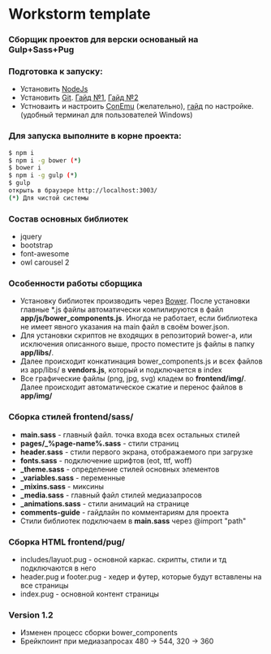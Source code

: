 # Workstorm template
### Сборщик проектов для верски основаный на Gulp+Sass+Pug

### Подготовка к запуску:
 - Установить [NodeJs](https://nodejs.org)
 - Установить [Git](https://git-scm.com/). [Гайд №1](https://www.youtube.com/playlist?list=PLY4rE9dstrJyTdVJpv7FibSaXB4BHPInb), [Гайд №2](https://www.youtube.com/playlist?list=PLoonZ8wII66iUm84o7nadL-oqINzBLk5g)
 - Устноваить и настроить [ConEmu](http://www.conemu.ru) (желательно), [гайд](https://www.youtube.com/watch?v=x0hw8llIZkY) по настройке. (удобный терминал для пользователей Windows)
 

### Для запуска выполните в корне проекта:
```sh
$ npm i
$ npm i -g bower (*)
$ bower i
$ npm i -g gulp (*)
$ gulp
открыть в браузере http://localhost:3003/
(*) Для чистой системы
```


### Состав основных библиотек
 - jquery
 - bootstrap
 - font-awesome
 - owl carousel 2
 

### Особенности работы сборщика
 - Установку библиотек производить через [Bower](https://bower.io/search/). После установки главные *.js файлы автоматически компилируются в файл **app/js/bower_components.js**. Иногда не работает, если библиотека не имеет явного указания на main файл в своём bower.json.
 - Для установки скриптов не входящих в репозиторий bower-a, или исключения описанного выше, просто поместите js файлы в папку **app/libs/**. 
 - Далее происходит конкатинация bower_components.js и всех файлов из  app/libs/ в **vendors.js**, который и подключается в index
 - Все графические файлы (png, jpg, svg) кладем во **frontend/img/**. Далее происходит автоматическое сжатие и перенос файлов в **app/img/**

### Сборка стилей frontend/sass/
 - **main.sass** - главный файл. точка входа всех остальных стилей
 - **pages/_%page-name%.sass** - стили страниц
 - **header.sass** - стили первого экрана, отображаемого при загрузке
 - **fonts.sass** - подключение шрифтов (eot, ttf, woff)
 - **_theme.sass** - определение стилей основных элементов
 - **_variables.sass** - переменные
 - **_mixins.sass** - миксины
 - **_media.sass** - главный файл стилей медиазапросов
 - **_animations.sass** - стили анимаций на странице
 - **comments-guide** - гайдлайн по комментариям для проекта
 - Стили библиотек подключаем в **main.sass** через @import "path"

### Сборка HTML frontend/pug/
 - includes/layuot.pug - основной каркас. скрипты, стили и тд подключаются в него
 - header.pug и footer.pug - хедер и футер, которые будут вставлены на все страницы
 - index.pug - основной контент страницы



### Version 1.2
 - Изменен процесс сборки bower_components
 - Брейкпоинт при медиазапросах 480 -> 544, 320 -> 360